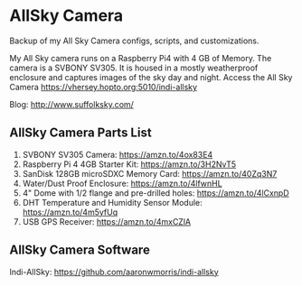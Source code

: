 # AllSky Camera
Backup of my All Sky Camera configs, scripts, and customizations.

My All Sky camera runs on a Raspberry Pi4 with 4 GB of Memory. The camera is a SVBONY SV305.  It is housed in a mostly weatherproof enclosure and captures images of the sky day and night.
Access the All Sky Camera https://vhersey.hopto.org:5010/indi-allsky

Blog: http://www.suffolksky.com/

## AllSky Camera Parts List
1. SVBONY SV305 Camera: https://amzn.to/4ox83E4
1. Raspberry Pi 4 4GB Starter Kit: https://amzn.to/3H2NvT5
1. SanDisk 128GB microSDXC Memory Card: https://amzn.to/40Zq3N7
1. Water/Dust Proof Enclosure: https://amzn.to/4lfwnHL 
1. 4" Dome with 1/2 flange and pre-drilled holes: https://amzn.to/4lCxnpD
1. DHT Temperature and Humidity Sensor Module: https://amzn.to/4m5yfUq
1. USB GPS Receiver: https://amzn.to/4mxCZlA

## AllSky Camera Software
Indi-AllSky: https://github.com/aaronwmorris/indi-allsky

